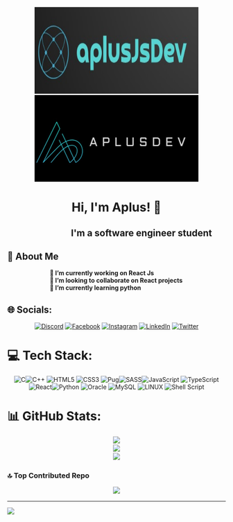 <div align="center">
<img height="200px" width="75%" alt="aplus_logo" src="aplus_logo.jpeg" />
  <img height="200px" width="75%" alt="aplus_logo" src="main-logo.jpg" />
</div>

<div align="center">

# Hi, I'm Aplus! 👋
</div>
  
<h2>&emsp;&emsp;&emsp;&emsp;&emsp;&emsp;&emsp;I'm a software engineer student</h2>


## 🚀 About Me
<b>

&emsp;&emsp;&emsp;&emsp;&emsp;&emsp;&emsp;🔭 I’m currently working on React Js<br>&emsp;&emsp;&emsp;&emsp;&emsp;&emsp;&emsp;👯 I’m looking to collaborate on React projects<br>&emsp;&emsp;&emsp;&emsp;&emsp;&emsp;&emsp;🌱 I’m currently learning python<br>
</b>

## 🌐 Socials:

<div align="center">

[![Discord](https://img.shields.io/badge/Discord-%237289DA.svg?logo=discord&logoColor=white)](https://discord.gg/https://discord.gg/NVnNekbE) [![Facebook](https://img.shields.io/badge/Facebook-%231877F2.svg?logo=Facebook&logoColor=white)](https://www.facebook.com/profile.php?id=100072748726653) [![Instagram](https://img.shields.io/badge/Instagram-%23E4405F.svg?logo=Instagram&logoColor=white)](https://instagram.com/abdessamadplus) [![LinkedIn](https://img.shields.io/badge/LinkedIn-%230077B5.svg?logo=linkedin&logoColor=white)](https://www.linkedin.com/in/abdessamad-laabid-836a12270?lipi=urn%3Ali%3Apage%3Ad_flagship3_profile_view_base_contact_details%3BVT1%2BeoSJSfWkCPliV27QGA%3D%3D) [![Twitter](https://img.shields.io/badge/Twitter-%231DA1F2.svg?logo=Twitter&logoColor=white)](https://twitter.com/Abdessamad_Plus)
</div>

# 💻 Tech Stack:

<div align="center">
  
![C](https://img.shields.io/badge/c-%2300599C.svg?style=for-the-badge&logo=c&logoColor=white)![C++](https://img.shields.io/badge/c++-%2300599C.svg?style=for-the-badge&logo=c%2B%2B&logoColor=white) ![HTML5](https://img.shields.io/badge/html5-%23E34F26.svg?style=for-the-badge&logo=html5&logoColor=white) ![CSS3](https://img.shields.io/badge/css3-%231572B6.svg?style=for-the-badge&logo=css3&logoColor=white) ![Pug](https://img.shields.io/badge/Pug-FFF?style=for-the-badge&logo=pug&logoColor=A86454)![SASS](https://img.shields.io/badge/SASS-hotpink.svg?style=for-the-badge&logo=SASS&logoColor=white)![JavaScript](https://img.shields.io/badge/javascript-%23323330.svg?style=for-the-badge&logo=javascript&logoColor=%23F7DF1E) ![TypeScript](https://img.shields.io/badge/typescript-%23007ACC.svg?style=for-the-badge&logo=typescript&logoColor=white) ![React](https://img.shields.io/badge/react-%2320232a.svg?style=for-the-badge&logo=react&logoColor=%2361DAFB)![Python](https://img.shields.io/badge/python-3670A0?style=for-the-badge&logo=python&logoColor=ffdd54) ![Oracle](https://img.shields.io/badge/Oracle-F80000?style=for-the-badge&logo=oracle&logoColor=white) ![MySQL](https://img.shields.io/badge/mysql-%2300f.svg?style=for-the-badge&logo=mysql&logoColor=white) ![LINUX](https://img.shields.io/badge/Linux-FCC624?style=for-the-badge&logo=linux&logoColor=black) ![Shell Script](https://img.shields.io/badge/shell_script-%23121011.svg?style=for-the-badge&logo=gnu-bash&logoColor=white)
</div>

# 📊 GitHub Stats:

<div align="center">

![](https://github-readme-stats.vercel.app/api?username=AplusJsDev&theme=dark&hide_border=false&include_all_commits=true&count_private=false)<br/>
![](https://github-readme-streak-stats.herokuapp.com/?user=AplusJsDev&theme=dark&hide_border=false)<br/>
![](https://github-readme-stats.vercel.app/api/top-langs/?username=AplusJsDev&theme=dark&hide_border=false&include_all_commits=true&count_private=false&layout=compact)
</div>

### 🔝 Top Contributed Repo

<div align="center">
  
![](https://github-contributor-stats.vercel.app/api?username=AplusJsDev&limit=5&theme=dark&combine_all_yearly_contributions=true)
</div>

---
[![](https://visitcount.itsvg.in/api?id=AplusJsDev&icon=0&color=0)](https://visitcount.itsvg.in)
